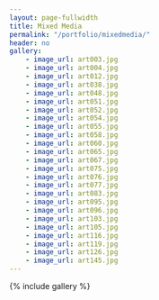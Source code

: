 ```yaml
---
layout: page-fullwidth
title: Mixed Media
permalink: "/portfolio/mixedmedia/"
header: no
gallery:
    - image_url: art003.jpg
    - image_url: art004.jpg    
    - image_url: art012.jpg
    - image_url: art038.jpg    
    - image_url: art048.jpg
    - image_url: art051.jpg    
    - image_url: art052.jpg
    - image_url: art054.jpg    
    - image_url: art055.jpg
    - image_url: art058.jpg    
    - image_url: art060.jpg
    - image_url: art065.jpg    
    - image_url: art067.jpg
    - image_url: art075.jpg    
    - image_url: art076.jpg
    - image_url: art077.jpg    
    - image_url: art083.jpg
    - image_url: art095.jpg
    - image_url: art096.jpg
    - image_url: art103.jpg
    - image_url: art105.jpg    
    - image_url: art116.jpg
    - image_url: art119.jpg
    - image_url: art126.jpg
    - image_url: art145.jpg
---
```


{% include gallery %}
